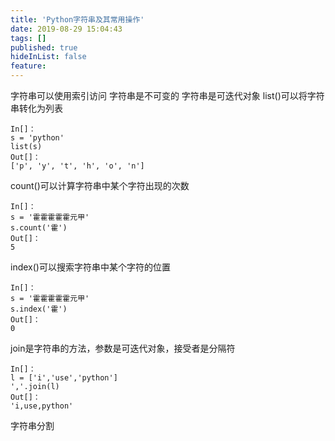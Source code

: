 ```yaml
---
title: 'Python字符串及其常用操作'
date: 2019-08-29 15:04:43
tags: []
published: true
hideInList: false
feature: 
---
```

字符串可以使用索引访问
字符串是不可变的
字符串是可迭代对象
list()可以将字符串转化为列表
```
In[]：
s = 'python'
list(s)
Out[]：
['p', 'y', 't', 'h', 'o', 'n']
```
count()可以计算字符串中某个字符出现的次数
```
In[]：
s = '霍霍霍霍霍元甲'
s.count('霍')
Out[]：
5
```
index()可以搜索字符串中某个字符的位置
```
In[]：
s = '霍霍霍霍霍元甲'
s.index('霍')
Out[]：
0
```
join是字符串的方法，参数是可迭代对象，接受者是分隔符
```
In[]：
l = ['i','use','python']
','.join(l)
Out[]：
'i,use,python'
```
字符串分割

















